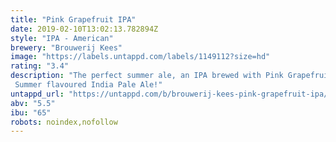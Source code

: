 ```yaml
---
title: "Pink Grapefruit IPA"
date: 2019-02-10T13:02:13.782894Z
style: "IPA - American"
brewery: "Brouwerij Kees"
image: "https://labels.untappd.com/labels/1149112?size=hd"
rating: "3.4"
description: "The perfect summer ale, an IPA brewed with Pink Grapefruits. These grapefruits give the beer a wonderfully fresh flavor and a tangy bitterness of grapefruit. Summer flavoured India Pale Ale!"
untappd_url: "https://untappd.com/b/brouwerij-kees-pink-grapefruit-ipa/1149112"
abv: "5.5"
ibu: "65"
robots: noindex,nofollow
---
```

